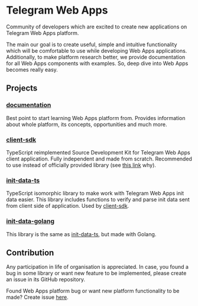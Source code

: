 # Telegram Web Apps

Community of developers which are excited to create new applications on Telegram
Web Apps platform.

The main our goal is to create useful, simple and intuitive functionality which
will be comfortable to use while developing Web Apps applications. Additionally,
to make platform research better, we provide documentation for all Web Apps
components with examples. So, deep dive into Web Apps becomes really easy.

## Projects

### [documentation](https://github.com/Telegram-Web-Apps/documentation)

Best point to start learning Web Apps platform from. Provides information
about whole platform, its concepts, opportunities and much more. 

### [client-sdk](https://github.com/Telegram-Web-Apps/client-sdk)

TypeScript reimplemented Source Development Kit for Telegram Web Apps client
application. Fully independent and made from scratch. Recommended to use 
instead of officially provided library (see [this link](https://github.com/Telegram-Web-Apps/client-sdk#motivation) why).

### [init-data-ts](https://github.com/Telegram-Web-Apps/init-data-ts)

TypeScript isomorphic library to make work with Telegram Web Apps init data
easier. This library includes functions to verify and parse init data
sent from client side of application. Used by [client-sdk](https://github.com/Telegram-Web-Apps/client-sdk).

### [init-data-golang](https://github.com/Telegram-Web-Apps/init-data-golang)

This library is the same as [init-data-ts](https://github.com/Telegram-Web-Apps/init-data-ts),
but made with Golang.

## Contribution

Any participation in life of organisation is appreciated. In case, you found
a bug in some library or want new feature to be implemented, please create an 
issue in its GitHub repository. 

Found Web Apps platform bug or want new platform functionality to be made? 
Create issue [here](https://github.com/Telegram-Web-Apps/client-sdk/issues/new/choose). 